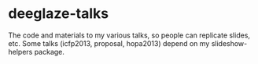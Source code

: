 deeglaze-talks
==========

The code and materials to my various talks, so people can replicate slides, etc.
Some talks (icfp2013, proposal, hopa2013) depend on my slideshow-helpers package.
